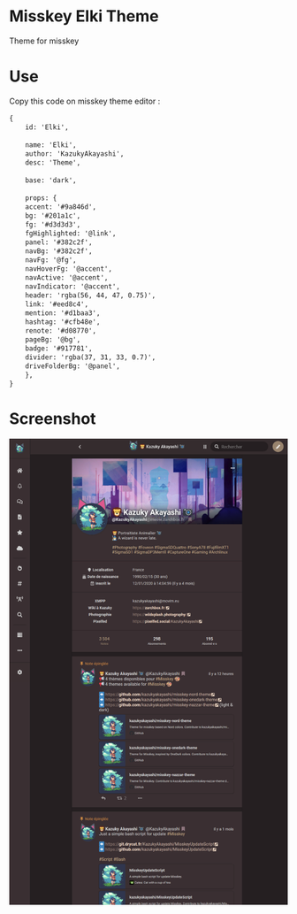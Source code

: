 # Misskey Elki Theme
Theme for misskey

# Use

Copy this code on misskey theme editor :

```
{
	id: 'Elki',

	name: 'Elki',
 	author: 'KazukyAkayashi',
	desc: 'Theme',

	base: 'dark',

	props: {
	accent: '#9a846d',
	bg: '#201a1c',
	fg: '#d3d3d3',
	fgHighlighted: '@link',
	panel: '#382c2f',
	navBg: '#382c2f',
	navFg: '@fg',
	navHoverFg: '@accent',
	navActive: '@accent',
	navIndicator: '@accent',
	header: 'rgba(56, 44, 47, 0.75)',
	link: '#eed8c4',
	mention: '#d1baa3',
	hashtag: '#cfb48e',
	renote: '#d08770',
	pageBg: '@bg',
	badge: '#917781',
	divider: 'rgba(37, 31, 33, 0.7)',
	driveFolderBg: '@panel',
	},
}
```

# Screenshot

![screenshot](elki-theme.png)
